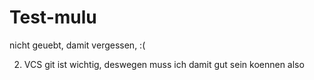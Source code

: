 # Test-mulu
nicht geuebt, damit vergessen, :(

2. VCS git ist wichtig, deswegen muss ich damit gut sein koennen
also
